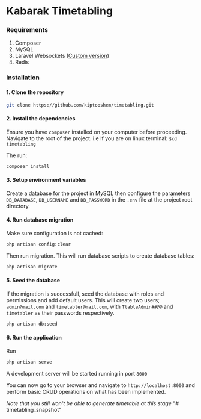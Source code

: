 # Kabarak Timetabling

### Requirements
1. Composer
2. MySQL
3. Laravel Websockets ([Custom version](https://github.com/kiptooshem/kevs-websocket.git))
4. Redis
### Installation
#### 1. Clone the repository
```bash
git clone https://github.com/kiptooshem/timetabling.git
```
#### 2. Install the dependencies
Ensure you have `composer` installed on your computer before proceeding.
Navigate to the root of the project. i.e If you are on linux terminal: `$cd timetabling`

The run:
```bash
composer install
```

#### 3. Setup environment variables
Create a database for the project in MySQL then configure the parameters `DB_DATABASE`, `DB_USERNAME` and `DB_PASSWORD` in the `.env` file at the project root directory.

#### 4. Run database migration
Make sure configuration is not cached:
```bash
php artisan config:clear
```

Then run migration. This will run database scripts to create database tables:
```bash
php artisan migrate
```
#### 5. Seed the database
If the migration is successfull, seed the database with roles and permissions and add default users. This will create two users; `admin@mail.com` and `timetabler@mail.com`, with `TtableAdmin##@@` and `timetabler` as their passwords respectively.
```bash
php artisan db:seed
```

#### 6. Run the application
Run
```bash
php artisan serve
```

A development server will be started running in port `8000`

You can now go to your browser and navigate to `http://localhost:8000` and perform basic CRUD operations on what has been implemented.

*Note that you still won't be able to generate timetable at this stage*
"# timetabling_snapshot" 
